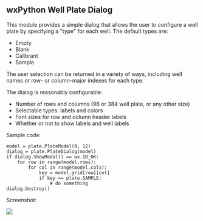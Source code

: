 wxPython Well Plate Dialog
--------------------------

This module provides a simple dialog that allows the user to configure a
well plate by specifying a "type" for each well. The default types are:

- Empty
- Blank
- Calibrant
- Sample

The user selection can be returned in a variety of ways, including well names
or row- or column-major indexes for each type.

The dialog is reasonably configurable:

- Number of rows and columns (96 or 384 well plate, or any other size)
- Selectable types: labels and colors
- Font sizes for row and column header labels
- Whether or not to show labels and well labels

Sample code:

    model = plate.PlateModel(8, 12)
    dialog = plate.PlateDialog(model)
    if dialog.ShowModal() == wx.ID_OK:
        for row in range(model.rows):
            for col in range(model.cols):
                key = model.grid[row][col]
                if key == plate.SAMPLE:
                    # do something
    dialog.Destroy()

Screenshot:

![](https://raw.github.com/fogleman/WellPlate/master/screenshot.png)
